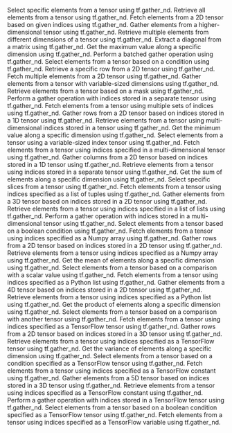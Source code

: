 Select specific elements from a tensor using tf.gather_nd.
Retrieve all elements from a tensor using tf.gather_nd.
Fetch elements from a 2D tensor based on given indices using tf.gather_nd.
Gather elements from a higher-dimensional tensor using tf.gather_nd.
Retrieve multiple elements from different dimensions of a tensor using tf.gather_nd.
Extract a diagonal from a matrix using tf.gather_nd.
Get the maximum value along a specific dimension using tf.gather_nd.
Perform a batched gather operation using tf.gather_nd.
Select elements from a tensor based on a condition using tf.gather_nd.
Retrieve a specific row from a 2D tensor using tf.gather_nd.
Fetch multiple elements from a 2D tensor using tf.gather_nd.
Gather elements from a tensor with variable-sized dimensions using tf.gather_nd.
Retrieve elements from a tensor based on a mask using tf.gather_nd.
Perform a gather operation with indices stored in a separate tensor using tf.gather_nd.
Fetch elements from a tensor using multiple sets of indices using tf.gather_nd.
Gather rows from a 2D tensor based on indices stored in a 1D tensor using tf.gather_nd.
Retrieve elements from a tensor using multi-dimensional indices stored in a tensor using tf.gather_nd.
Get the minimum value along a specific dimension using tf.gather_nd.
Select elements from a tensor using a variable-sized index tensor using tf.gather_nd.
Fetch elements from a tensor using indices specified in a multi-dimensional tensor using tf.gather_nd.
Gather columns from a 2D tensor based on indices stored in a 1D tensor using tf.gather_nd.
Retrieve elements from a tensor using indices stored in a separate tensor using tf.gather_nd.
Get the sum of elements along a specific dimension using tf.gather_nd.
Select specific slices from a tensor using tf.gather_nd.
Fetch elements from a tensor using indices specified as a list of tuples using tf.gather_nd.
Gather elements from a 3D tensor based on indices stored in a 2D tensor using tf.gather_nd.
Retrieve elements from a tensor using indices specified in a list of lists using tf.gather_nd.
Perform a gather operation with indices stored in a multi-dimensional tensor using tf.gather_nd.
Select elements from a tensor based on a boolean condition using tf.gather_nd.
Fetch elements from a tensor using indices specified as a Numpy array using tf.gather_nd.
Gather rows from a 2D tensor based on indices stored in a 2D tensor using tf.gather_nd.
Retrieve elements from a tensor using indices specified as a Numpy array using tf.gather_nd.
Get the mean of elements along a specific dimension using tf.gather_nd.
Select elements from a tensor based on a comparison with a scalar value using tf.gather_nd.
Fetch elements from a tensor using indices specified as a Python list using tf.gather_nd.
Gather elements from a 4D tensor based on indices stored in a 2D tensor using tf.gather_nd.
Retrieve elements from a tensor using indices specified as a Python list using tf.gather_nd.
Get the product of elements along a specific dimension using tf.gather_nd.
Select elements from a tensor based on a comparison with another tensor using tf.gather_nd.
Fetch elements from a tensor using indices specified as a TensorFlow tensor using tf.gather_nd.
Gather rows from a 2D tensor based on indices stored in a 3D tensor using tf.gather_nd.
Retrieve elements from a tensor using indices specified as a TensorFlow tensor using tf.gather_nd.
Get the variance of elements along a specific dimension using tf.gather_nd.
Select elements from a tensor based on a condition specified as a TensorFlow tensor using tf.gather_nd.
Fetch elements from a tensor using indices specified as a TensorFlow constant using tf.gather_nd.
Gather elements from a 5D tensor based on indices stored in a 3D tensor using tf.gather_nd.
Retrieve elements from a tensor using indices specified as a TensorFlow constant using tf.gather_nd.
Perform a gather operation with indices stored in a TensorFlow tensor using tf.gather_nd.
Select elements from a tensor based on a boolean condition specified as a TensorFlow tensor using tf.gather_nd.
Fetch elements from a tensor using indices specified as a TensorFlow variable using tf.gather_nd.